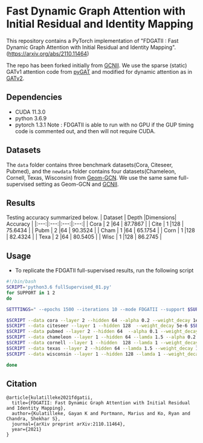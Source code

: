 # Fast Dynamic Graph Attention with Initial Residual and Identity Mapping

This repository contains a PyTorch implementation of "FDGATII : Fast Dynamic Graph Attention with Initial Residual and Identity Mapping".(https://arxiv.org/abs/2110.11464)

The repo has been forked initially from [GCNII](https://github.com/chennnM/GCNII). We use the sparse (static) GATv1 attention code from [pyGAT](https://github.com/Diego999/pyGAT) and modified for dynamic attention as in [GATv2](https://arxiv.org/abs/2105.14491). 

## Dependencies
- CUDA 11.3.0
- python 3.6.9
- pytorch 1.3.1
Note : FDGATII is able to run with no GPU if the GUP timing code is commented out, and then will not require CUDA. 

## Datasets

The `data` folder contains three benchmark datasets(Cora, Citeseer, Pubmed), and the `newdata` folder contains four datasets(Chameleon, Cornell, Texas, Wisconsin) from [Geom-GCN](https://github.com/graphdml-uiuc-jlu/geom-gcn). We use the same same full-supervised setting as Geom-GCN and [GCNII](https://github.com/chennnM/GCNII). 

## Results
Testing accuracy summarized below.
| Dataset | Depth |Dimensions|  Accuracy | 
|:---:|:---:|:---:|:---:|
| Cora | 2 |64  | 87.7867 | 
| Cite | 1 |128 | 75.6434 | 
| Pubm | 2 |64  | 90.3524 |
| Cham | 1 |64  | 65.1754 |
| Corn | 1 |128 | 82.4324 |
| Texa | 2 |64  | 80.5405 |
| Wisc | 1 |128 | 86.2745 |



## Usage
- To replicate the FDGATII full-supervised results, run the following script
```sh
#!/bin/bash
SCRIPT='python3.6 fullSupervised_01.py'
for SUPPORT in 1 2
do

SETTTINGS=" --epochs 1500 --iterations 10 --mode FDGATII --support $SUPPORT --verbosity 0 --model GCNII_BASE "

$SCRIPT --data cora --layer 2 --hidden 64 --alpha 0.2 --weight_decay 1e-4 $SETTTINGS
$SCRIPT --data citeseer --layer 1 --hidden 128  --weight_decay 5e-6 $SETTTINGS
$SCRIPT --data pubmed --layer 2 --hidden 64  --alpha 0.1 --weight_decay 5e-6 $SETTTINGS
$SCRIPT --data chameleon --layer 1 --hidden 64 --lamda 1.5 --alpha 0.2 --weight_decay 5e-4 $SETTTINGS
$SCRIPT --data cornell --layer 1 --hidden  128 --lamda 1 --weight_decay 1e-3 $SETTTINGS
$SCRIPT --data texas --layer 2 --hidden 64 --lamda 1.5 --weight_decay 1e-4 $SETTTINGS
$SCRIPT --data wisconsin --layer 1 --hidden 128 --lamda 1 --weight_decay 5e-4 $SETTTINGS

done
```

## Citation
```
@article{kulatilleke2021fdgatii,
  title={FDGATII: Fast Dynamic Graph Attention with Initial Residual and Identity Mapping},
  author={Kulatilleke, Gayan K and Portmann, Marius and Ko, Ryan and Chandra, Shekhar S},
  journal={arXiv preprint arXiv:2110.11464},
  year={2021}
}
```
